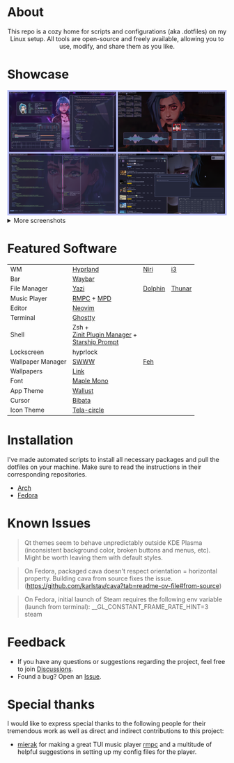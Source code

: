 # About

<div align="center">
  This repo is a cozy home for scripts and configurations (aka .dotfiles) on my Linux setup. All tools are open-source and freely available, allowing you to use, modify, and share them as you like.
</div>

# Showcase

<div align="center">
  <img alt="Showcase 0" src="./assets/showcase_0.png" />
</div>

<details>
  <summary>More screenshots</summary>
  <div align="center">
    <img alt="Showcase 1" src="./assets/showcase_1.png" />
    <img alt="Showcase 2" src="./assets/showcase_2.png" />
    <img alt="Showcase 3" src="./assets/showcase_3.png" />
    <img alt="Showcase 4" src="./assets/showcase_4.png" />
    <img alt="Showcase 5" src="./assets/showcase_5.png" />
  </div>
</details>

# Featured Software

|                   |                                                                                                                              |                                           |                                               |
| ----------------- | ---------------------------------------------------------------------------------------------------------------------------- | ----------------------------------------- | --------------------------------------------- |
| WM                | [Hyprland](https://github.com/hyprwm/Hyprland)                                                                               | [Niri](https://github.com/YaLTeR/niri)    | [i3](https://github.com/i3/i3)                |
| Bar               | [Waybar](https://github.com/Alexays/Waybar)                                                                                  |                                           |                                               |
| File Manager      | [Yazi](https://github.com/sxyazi/yazi)                                                                                       | [Dolphin](https://github.com/KDE/dolphin) | [Thunar](https://gitlab.xfce.org/xfce/thunar) |
| Music Player      | [RMPC](https://github.com/mierak/rmpc) + [MPD](https://github.com/MusicPlayerDaemon/MPD)                                     |                                           |                                               |
| Editor            | [Neovim](https://github.com/neovim/neovim)                                                                                   |                                           |                                               |
| Terminal          | [Ghostty](https://github.com/ghostty-org/ghostty)                                                                            |                                           |                                               |
| Shell             | Zsh + <br> [Zinit Plugin Manager](https://github.com/zdharma-continuum/zinit) + <br> [Starship Prompt](https://starship.rs/) |                                           |                                               |
| Lockscreen        | hyprlock                                                                                                                     |                                           |                                               |
| Wallpaper Manager | [SWWW](https://github.com/LGFae/swww)                                                                                        | [Feh](https://github.com/derf/feh)        |                                               |
| Wallpapers        | [Link](https://github.com/somanoir/noir-wallpapers)                                                                          |                                           |                                               |
| Font              | [Maple Mono](https://github.com/subframe7536/maple-font)                                                                     |                                           |                                               |
| App Theme         | [Wallust](https://codeberg.org/explosion-mental/wallust)                                                                     |                                           |                                               |
| Cursor            | [Bibata](https://github.com/ful1e5/Bibata_Cursor)                                                                            |                                           |                                               |
| Icon Theme        | [Tela-circle](https://github.com/vinceliuice/Tela-circle-icon-theme)                                                         |                                           |                                               |

# Installation

I've made automated scripts to install all necessary packages and pull the
dotfiles on your machine. Make sure to read the instructions in their
corresponding repositories.

- [Arch](https://github.com/somanoir/noir-archinstall)
- [Fedora](https://github.com/somanoir/noir-fedorainstall)

# Known Issues

> Qt themes seem to behave unpredictably outside KDE Plasma (inconsistent
> background color, broken buttons and menus, etc). Might be worth leaving them
> with default styles.

> On Fedora, packaged cava doesn't respect orientation = horizontal property.
> Building cava from source fixes the issue.
> (https://github.com/karlstav/cava?tab=readme-ov-file#from-source)

> On Fedora, initial launch of Steam requires the following env variable (launch
> from terminal): __GL_CONSTANT_FRAME_RATE_HINT=3 steam

# Feedback

- If you have any questions or suggestions regarding the project, feel free to
  join [Discussions](https://github.com/somanoir/.noir-dotfiles/discussions).
- Found a bug? Open an
  [Issue](https://github.com/somanoir/.noir-dotfiles/issues).

# Special thanks

I would like to express special thanks to the following people for their
tremendous work as well as direct and indirect contributions to this project:

- [mierak](https://github.com/mierak) for making a great TUI music player
  [rmpc](https://github.com/mierak/rmpc) and a multitude of helpful suggestions
  in setting up my config files for the player.
